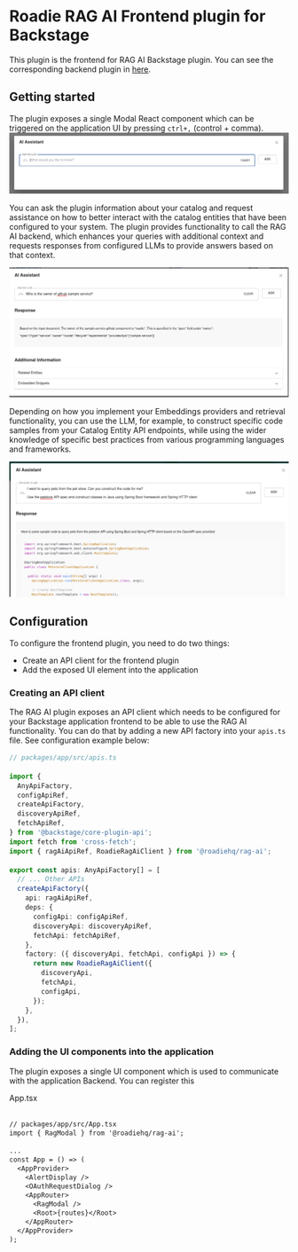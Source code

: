# Roadie RAG AI Frontend plugin for Backstage

This plugin is the frontend for RAG AI Backstage plugin. You can see the corresponding backend plugin in [here](/plugins/backend/rag-ai-backend/README.md).

## Getting started

The plugin exposes a single Modal React component which can be triggered on the application UI by pressing `ctrl+,` (control + comma). 
![docs/empty-modal.png](docs/empty-modal.png)

You can ask the plugin information about your catalog and request assistance on how to better interact with the catalog entities that have been configured to your system. The plugin provides functionality to call the RAG AI backend, which enhances your queries with additional context and requests responses from configured LLMs to provide answers based on that context.

![docs/simple-q-a.png](docs/simple-q-a.png)


Depending on how you implement your Embeddings providers and retrieval functionality, you can use the LLM, for example, to construct specific code samples from your Catalog Entity API endpoints, while using the wider knowledge of specific best practices from various programming languages and frameworks.


![docs/api-spec-query.png](docs/api-spec-query.png)


## Configuration

To configure the frontend plugin, you need to do two things:

- Create an API client for the frontend plugin
- Add the exposed UI element into the application

### Creating an API client

The RAG AI plugin exposes an API client which needs to be configured for your Backstage application frontend to be able to use the RAG AI functionality. You can do that by adding a new API factory into your `apis.ts` file. See configuration example below:

```ts
// packages/app/src/apis.ts

import {
  AnyApiFactory,
  configApiRef,
  createApiFactory,
  discoveryApiRef,
  fetchApiRef,
} from '@backstage/core-plugin-api';
import fetch from 'cross-fetch';
import { ragAiApiRef, RoadieRagAiClient } from '@roadiehq/rag-ai';

export const apis: AnyApiFactory[] = [
  // ... Other APIs
  createApiFactory({
    api: ragAiApiRef,
    deps: {
      configApi: configApiRef,
      discoveryApi: discoveryApiRef,
      fetchApi: fetchApiRef,
    },
    factory: ({ discoveryApi, fetchApi, configApi }) => {
      return new RoadieRagAiClient({
        discoveryApi,
        fetchApi,
        configApi,
      });
    },
  }),
];
```

### Adding the UI components into the application

The plugin exposes a single UI component which is used to communicate with the application Backend. You can register this

App.tsx

```tsx

// packages/app/src/App.tsx
import { RagModal } from '@roadiehq/rag-ai';

...
const App = () => (
  <AppProvider>
    <AlertDisplay />
    <OAuthRequestDialog />
    <AppRouter>
      <RagModal />
      <Root>{routes}</Root>
    </AppRouter>
  </AppProvider>
);
```
